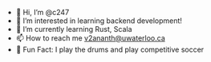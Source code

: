 - 👋 Hi, I’m @c247
- 👀 I’m interested in learning backend development!
- 🌱 I’m currently learning Rust, Scala
- 📫 How to reach me v2ananth@uwaterloo.ca
- :star2: Fun Fact: I play the drums and play competitive soccer

<!---
c247/c247 is a ✨ special ✨ repository because its `README.md` (this file) appears on your GitHub profile.
You can click the Preview link to take a look at your changes.
--->
